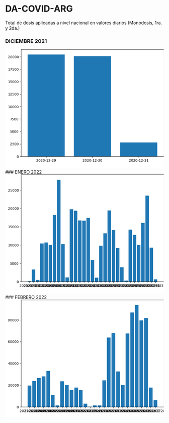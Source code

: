 # DA-COVID-ARG
Total de dosis aplicadas a nivel nacional en valores diarios (Monodosis, 1ra. y 2da.)
### DICIEMBRE 2021
<img src="https://github.com/facumruiz/DA-COVID-ARG/blob/main/img/descarga.png" alt="My cool logo"/>
### ENERO 2022
<img src="https://github.com/facumruiz/DA-COVID-ARG/blob/main/img/descarga%20(1).png" alt="My cool logo"/>
### FEBRERO 2022
<img src="https://github.com/facumruiz/DA-COVID-ARG/blob/main/img/descarga%20(2).png" alt="My cool logo"/>
